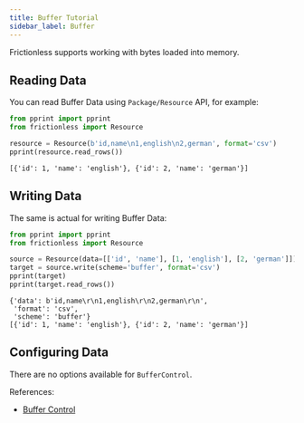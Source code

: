 ```yaml
---
title: Buffer Tutorial
sidebar_label: Buffer
---
```


Frictionless supports working with bytes loaded into memory.

## Reading Data

You can read Buffer Data using `Package/Resource` API, for example:

```python goodread title="Python"
from pprint import pprint
from frictionless import Resource

resource = Resource(b'id,name\n1,english\n2,german', format='csv')
pprint(resource.read_rows())
```
```
[{'id': 1, 'name': 'english'}, {'id': 2, 'name': 'german'}]
```

## Writing Data

The same is actual for writing Buffer Data:

```python goodread title="Python"
from pprint import pprint
from frictionless import Resource

source = Resource(data=[['id', 'name'], [1, 'english'], [2, 'german']])
target = source.write(scheme='buffer', format='csv')
pprint(target)
pprint(target.read_rows())
```
```
{'data': b'id,name\r\n1,english\r\n2,german\r\n',
 'format': 'csv',
 'scheme': 'buffer'}
[{'id': 1, 'name': 'english'}, {'id': 2, 'name': 'german'}]
```

## Configuring Data

There are no options available for `BufferControl`.

References:
- [Buffer Control](../../references/schemes-reference.md#buffer)
